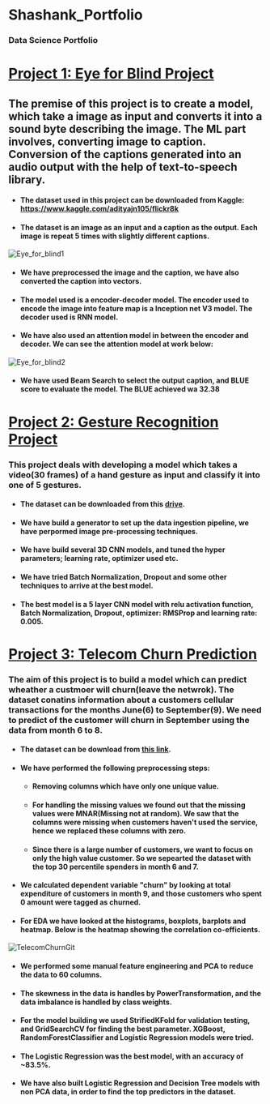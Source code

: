 # Shashank_Portfolio
### Data Science Portfolio

# [Project 1: Eye for Blind Project](https://github.com/ShashankRaghu/Data_Science_Projects/tree/main/eye_for_blind)
## The premise of this project is to create a model, which take a image as input and converts it into a sound byte describing the image. The ML part involves, converting image to caption. Conversion of the captions generated into an audio output with the help of text-to-speech library.

* #### The dataset used in this project can be downloaded from Kaggle: https://www.kaggle.com/adityajn105/flickr8k
* #### The dataset is an image as an input and a caption as the output. Each image is repeat 5 times with slightly different captions.
![Eye_for_blind1](https://user-images.githubusercontent.com/77088516/125979586-13e516e7-40a5-4030-9121-b8482f750be3.PNG)
* #### We have preprocessed the image and the caption, we have also converted the caption into vectors.
* #### The model used is a encoder-decoder model. The encoder used to encode the image into feature map is a Inception net V3 model. The decoder used is RNN model.
* #### We have also used an attention model in between the encoder and decoder. We can see the attention model at work below:
![Eye_for_blind2](https://user-images.githubusercontent.com/77088516/125981732-35874d14-871e-4da5-88cb-ba3ea14bc21f.PNG)
* #### We have used Beam Search to select the output caption, and BLUE score to evaluate the model. The BLUE achieved wa 32.38

# [Project 2: Gesture Recognition Project](https://github.com/ShashankRaghu/Data_Science_Projects/tree/main/GestureRecognition)
### This project deals with developing a model which takes a video(30 frames) of a hand gesture as input and classify it into one of 5 gestures.

* #### The dataset can be downloaded from this [drive](https://drive.google.com/uc?id=1ehyrYBQ5rbQQe6yL4XbLWe3FMvuVUGiL).
* #### We have build a generator to set up the data ingestion pipeline, we have perpormed image pre-processing techniques.
* #### We have build several 3D CNN models, and tuned the hyper parameters; learning rate, optimizer used etc.
* #### We have tried Batch Normalization, Dropout and some other techniques to arrive at the best model.
* #### The best model is a 5 layer CNN model with relu activation function, Batch Normalization, Dropout, optimizer: RMSProp and learning rate: 0.005.

# [Project 3: Telecom Churn Prediction](https://github.com/ShashankRaghu/Data_Science_Projects/tree/main/TelecomChurn)
### The aim of this project is to build a model which can predict wheather a custmoer will churn(leave the netwrok). The dataset conatins information about a customers cellular transactions for the months June(6) to September(9). We need to predict of the customer will churn in September using the data from month 6 to 8.

* #### The dataset can be download from [this link](https://drive.google.com/file/d/1SWnADIda31mVFevFcfkGtcgBHTKKI94J/view).
* #### We have performed the following preprocessing steps:
  * #### Removing columns which have only one unique value.
  * #### For handling the missing values we found out that the missing values were MNAR(Missing not at random). We saw that the columns were missing when customers haven't used the service, hence we replaced these columns with zero.
  * #### Since there is a large number of customers, we want to focus on only the high value customer. So we sepearted the dataset with the top 30 percentile spenders in month 6 and 7.
* #### We calculated dependent variable "churn" by looking at total expenditure of customers in month 9, and those customers who spent 0 amount were tagged as churned.
* #### For EDA we have looked at the histograms, boxplots, barplots and heatmap. Below is the heatmap showing the correlation co-efficients.
![TelecomChurnGit](https://user-images.githubusercontent.com/77088516/125994623-84991dfb-f8c2-4ce2-bb85-f560e0deeb32.PNG)
* #### We performed some manual feature engineering and PCA to reduce the data to 60 columns.
* #### The skewness in the data is handles by PowerTransformation, and the data imbalance is handled by class weights. 
* #### For the model building we used StrifiedKFold for validation testing, and GridSearchCV for finding the best parameter. XGBoost, RandomForestClassifier and Logistic Regression models were tried.
* #### The Logistic Regression was the best model, with an accuracy of ~83.5%.
* #### We have also built Logistic Regression and Decision Tree models with non PCA data, in order to find the top predictors in the dataset.
